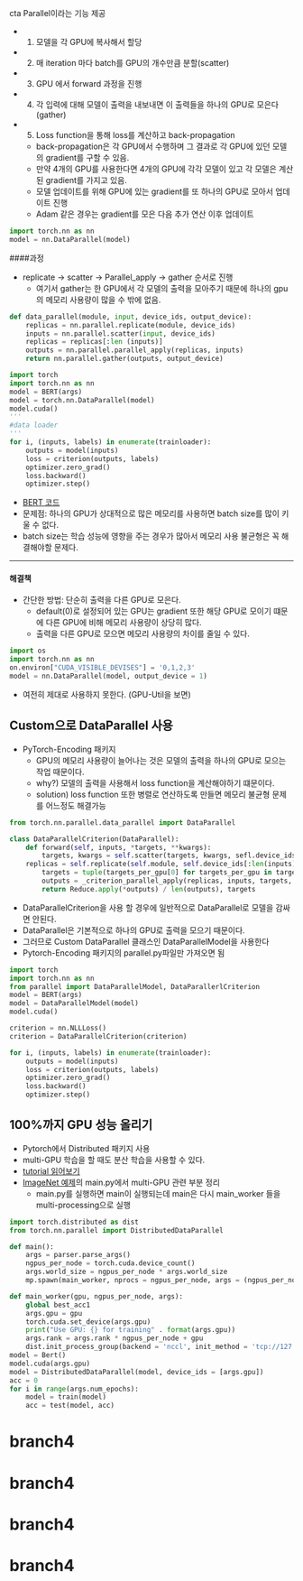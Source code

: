 
cta Parallel이라는 기능 제공
- 1) 모델을 각 GPU에 복사해서 할당
- 2) 매 iteration 마다 batch를 GPU의 개수만큼 분할(scatter)
- 3) GPU 에서 forward 과정을 진행
- 4) 각 입력에 대해 모델이 출력을 내보내면 이 출력들을 하나의 GPU로 모은다(gather)
- 5) Loss function을 통해 loss를 계산하고 back-propagation
    - back-propagation은 각 GPU에서 수행하며 그 결과로 각 GPU에 있던 모델의 gradient를 구할 수 있음.
    - 만약 4개의 GPU를 사용한다면 4개의 GPU에 각각 모델이 있고 각 모델은 계산된 gradient를 가지고 있음.
    - 모델 업데이트를 위해 GPU에 있는 gradient를 또 하나의 GPU로 모아서 업데이트 진행
    - Adam 같은 경우는 gradient를 모은 다음 추가 연산 이후 업데이트
```python
import torch.nn as nn
model = nn.DataParallel(model)
```
####과정
- replicate -> scatter -> Parallel_apply -> gather 순서로 진행
    - 여기서 gather는 한 GPU에서 각 모델의 출력을 모아주기 때문에 하나의 gpu의 메모리 사용량이 많을 수 밖에 없음.
```python
def data_parallel(module, input, device_ids, output_device):
    replicas = nn.parallel.replicate(module, device_ids)
    inputs = nn.parallel.scatter(input, device_ids)
    replicas = replicas[:len (inputs)]
    outputs = nn.parallel.parallel_apply(replicas, inputs)
    return nn.parallel.gather(outputs, output_device)
```

```python
import torch
import torch.nn as nn
model = BERT(args)
model = torch.nn.DataParallel(model)
model.cuda()
'''
#data loader
'''
for i, (inputs, labels) in enumerate(trainloader):
    outputs = model(inputs)
    loss = criterion(outputs, labels)
    optimizer.zero_grad()
    loss.backward()
    optimizer.step()
```
- [BERT 코드](https://github.com/codertimo/BERT-pytorch)
- 문제점: 하나의 GPU가 상대적으로 많은 메모리를 사용하면 batch size를 많이 키울 수 없다.
- batch size는 학습 성능에 영향을 주는 경우가 많아서 메모리 사용 불균형은 꼭 해결해야할 문제다.
---
#### 해결책
- 간단한 방법: 단순히 출력을 다른 GPU로 모은다. 
    - default(0)로 설정되어 있는 GPU는 gradient 또한 해당 GPU로 모이기 떄문에 다른 GPU에 비해 메모리 사용량이 상당히 많다.
    - 출력을 다른 GPU로 모으면 메모리 사용량의 차이를 줄일 수 있다.
```python
import os
import torch.nn as nn
on.environ["CUDA_VISIBLE_DEVISES"] = '0,1,2,3'
model = nn.DataParallel(model, output_device = 1)
```
- 여전히 제대로 사용하지 못한다. (GPU-Util을 보면)

## Custom으로 DataParallel  사용
- PyTorch-Encoding 패키지
    - GPU의 메모리 사용량이 늘어나는 것은 모델의 출력을 하나의 GPU로 모으는 작업 때문이다.
    - why?) 모델의 출력을 사용해서 loss function을 계산해야하기 떄문이다.
    - solution) loss function 또한 병렬로 연산하도록 만들면 메모리 불균형 문제를 어느정도 해결가능
```python
from torch.nn.parallel.data_parallel import DataParallel

class DataParallelCriterion(DataParallel):
    def forward(self, inputs, *targets, **kwargs):
        targets, kwargs = self.scatter(targets, kwargs, sefl.device_ids)
    replicas = self.replicate(self.module, self.device_ids[:len(inputs)])
        targets = tuple(targets_per_gpu[0] for targets_per_gpu in targets)
        outputs = _criterion_parallel_apply(replicas, inputs, targets, kwargs)
        return Reduce.apply(*outputs) / len(outputs), targets
```
- DataParallelCriterion을 사용 할 경우에 일반적으로 DataParallel로 모델을 감싸면 안된다.
- DataParallel은 기본적으로 하나의 GPU로 출력을 모으기 때문이다.
- 그러므로 Custom DataParallel 클래스인 DataParallelModel을 사용한다
- Pytorch-Encoding 패키지의 parallel.py파일만 가져오면 됨
```python
import torch
import torch.nn as nn
from parallel import DataParallelModel, DataParallerlCriterion
model = BERT(args)
model = DataParallelModel(model)
model.cuda()

criterion = nn.NLLLoss()
criterion = DataParallelCriterion(criterion)

for i, (inputs, labels) in enumerate(trainloader):
    outputs = model(inputs)
    loss = criterion(outputs, labels)
    optimizer.zero_grad()
    loss.backward()
    optimizer.step()
```
## 100%까지 GPU 성능 올리기
- Pytorch에서 Distributed 패키지 사용
- multi-GPU 학습을 할 때도 분산 학습을 사용할 수 있다.
- [tutorial 읽어보기](https://pytorch.org/tutorials/intermediate/dist_tuto.html)
- [ImageNet 예제](https://github.com/pytorch/examples/blob/master/imagenet/main.py)의 main.py에서 multi-GPU 관련 부분 정리
    - main.py를 실행하면 main이 실행되는데 main은 다시 main_worker 들을 multi-processing으로 실행
```python
import torch.distributed as dist
from torch.nn.parallel import DistributedDataParallel

def main():
    args = parser.parse_args()
    ngpus_per_node = torch.cuda.device_count()
    args.world_size = ngpus_per_node * args.world_size
    mp.spawn(main_worker, nprocs = ngpus_per_node, args = (ngpus_per_node, args)

def main_worker(gpu, ngpus_per_node, args):
    global best_acc1
    args.gpu = gpu
    torch.cuda.set_device(args.gpu)
    print("Use GPU: {} for training" . format(args.gpu))
    args.rank = args.rank * ngpus_per_node + gpu
    dist.init_process_group(backend = 'nccl', init_method = 'tcp://127.0.0.1:FREEPORT', world_size=args.world_size, rank=args.rank)
model = Bert()
model.cuda(args.gpu)
model = DistributedDataParallel(model, device_ids = [args.gpu])
acc = 0
for i in range(args.num_epochs):
    model = train(model)
    acc = test(model, acc)

```
# branch4
# branch4
# branch4
# branch4

